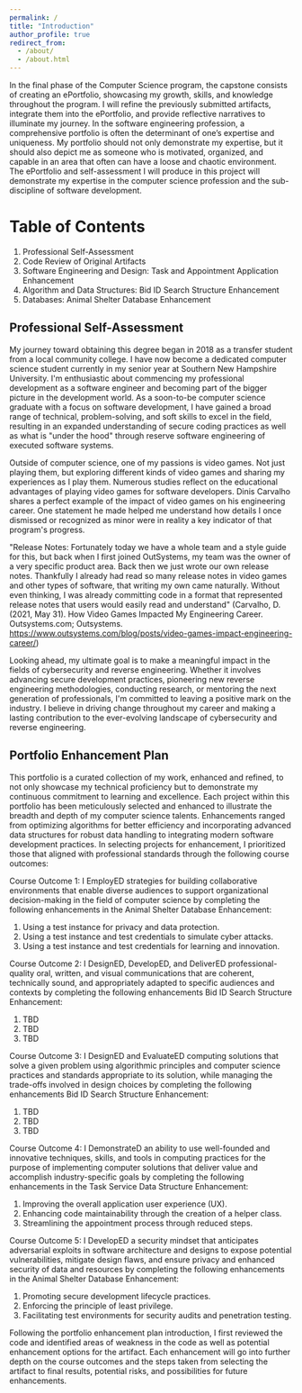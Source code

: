 ```yaml
---
permalink: /
title: "Introduction"
author_profile: true
redirect_from: 
  - /about/
  - /about.html
---
```


In the final phase of the Computer Science program, the capstone consists of creating an ePortfolio, showcasing my growth, skills, and knowledge throughout the program. I will refine the previously submitted artifacts, integrate them into the ePortfolio, and provide reflective narratives to illuminate my journey. In the software engineering profession, a comprehensive portfolio is often the determinant of one’s expertise and uniqueness. My portfolio should not only demonstrate my expertise, but it should also depict me as someone who is motivated, organized, and capable in an area that often can have a loose and chaotic environment. The ePortfolio and self-assessment I will produce in this project will demonstrate my expertise in the computer science profession and the sub-discipline of software development.


Table of Contents
======
1. Professional Self-Assessment
2. Code Review of Original Artifacts
3. Software Engineering and Design: Task and Appointment Application Enhancement
4. Algorithm and Data Structures: Bid ID Search Structure Enhancement
5. Databases: Animal Shelter Database Enhancement


Professional Self-Assessment
------
My journey toward obtaining this degree began in 2018 as a transfer student from a local community college. I have now become a dedicated computer science student currently in my senior year at Southern New Hampshire University. I'm enthusiastic about commencing my professional development as a software engineer and becoming part of the bigger picture in the development world. As a soon-to-be computer science graduate with a focus on software development, I have gained a broad range of technical, problem-solving, and soft skills to excel in the field, resulting in an expanded understanding of secure coding practices as well as what is "under the hood" through reserve software engineering of executed software systems.

Outside of computer science, one of my passions is video games. Not just playing them, but exploring different kinds of video games and sharing my experiences as I play them. Numerous studies reflect on the educational advantages of playing video games for software developers. Dinis Carvalho shares a perfect example of the impact of video games on his engineering career. One statement he made helped me understand how details I once dismissed or recognized as minor were in reality a key indicator of that program's progress.

"Release Notes: Fortunately today we have a whole team and a style guide for this, but back when I first joined OutSystems, my team was the owner of a very specific product area. Back then we just wrote our own release notes. Thankfully I already had read so many release notes in video games and other types of software, that writing my own came naturally. Without even thinking, I was already committing code in a format that represented release notes that users would easily read and understand"
(Carvalho, D. (2021, May 31). How Video Games Impacted My Engineering Career. Outsystems.com; Outsystems. https://www.outsystems.com/blog/posts/video-games-impact-engineering-career/)

Looking ahead, my ultimate goal is to make a meaningful impact in the fields of cybersecurity and reverse engineering. Whether it involves advancing secure development practices, pioneering new reverse engineering methodologies, conducting research, or mentoring the next generation of professionals, I'm committed to leaving a positive mark on the industry. I believe in driving change throughout my career and making a lasting contribution to the ever-evolving landscape of cybersecurity and reverse engineering.


Portfolio Enhancement Plan
------
This portfolio is a curated collection of my work, enhanced and refined, to not only showcase my technical proficiency but to demonstrate my continuous commitment to learning and excellence. Each project within this portfolio has been meticulously selected and enhanced to illustrate the breadth and depth of my computer science talents. Enhancements ranged from optimizing algorithms for better efficiency and incorporating advanced data structures for robust data handling to integrating modern software development practices. In selecting projects for enhancement, I prioritized those that aligned with professional standards through the following course outcomes: 

Course Outcome 1: I EmployED strategies for building collaborative environments that enable diverse audiences to support organizational decision-making in the field of computer science by completing the following enhancements in the Animal Shelter Database Enhancement:

1. Using a test instance for privacy and data protection.
2. Using a test instance and test credentials to simulate cyber attacks.
3. Using a test instance and test credentials for learning and innovation.


Course Outcome 2: I DesignED, DevelopED, and DeliverED professional-quality oral, written, and visual communications that are coherent, technically sound, and appropriately adapted to specific audiences and contexts by completing the following enhancements Bid ID Search Structure Enhancement:

1. TBD
2. TBD
3. TBD


Course Outcome 3: I DesignED and EvaluateED computing solutions that solve a given problem using algorithmic principles and computer science practices and standards appropriate to its solution, while managing the trade-offs involved in design choices by completing the following enhancements Bid ID Search Structure Enhancement:

1. TBD
2. TBD
3. TBD


Course Outcome 4: I DemonstrateD an ability to use well-founded and innovative techniques, skills, and tools in computing practices for the purpose of implementing computer solutions that deliver value and accomplish industry-specific goals by completing the following enhancements in the Task Service Data Structure Enhancement:

1. Improving the overall application user experience (UX).
2. Enhancing code maintainability through the creation of a helper class.
3. Streamlining the appointment process through reduced steps.


Course Outcome 5: I DevelopED a security mindset that anticipates adversarial exploits in software architecture and designs to expose potential vulnerabilities, mitigate design flaws, and ensure privacy and enhanced security of data and resources by completing the following enhancements in the Animal Shelter Database Enhancement:

1. Promoting secure development lifecycle practices.
2. Enforcing the principle of least privilege.
3. Facilitating test environments for security audits and penetration testing.


Following the portfolio enhancement plan introduction, I first reviewed the code and identified areas of weakness in the code as well as potential enhancement options for the artifact. Each enhancement will go into further depth on the course outcomes and the steps taken from selecting the artifact to final results, potential risks, and possibilities for future enhancements.
